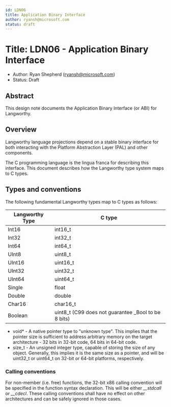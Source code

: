 ```yaml
---
id: LDN06
title: Application Binary Interface
author: ryansh@microsoft.com
status: draft
---
```


# Title: ​LDN06 - Application Binary Interface
* Author: Ryan Shepherd (ryansh@microsoft.com)
* Status: Draft

## Abstract

This design note documents the Application Binary Interface (or ABI) for Langworthy.

Overview
--------
Langworthy language projections depend on a stable binary interface for both interacting with the Platform Abstraction Layer (PAL) and other components.

The C programming language is the lingua franca for describing this interface. This document describes how the Langworthy type system maps to C types.

Types and conventions
--------
The following fundamental Langworthy types map to C types as follows:

| Langworthy Type | C type |
|-----------------|------- |
| Int16           | int16_t |
| Int32           | int32_t |
| Int64           | int64_t |
| UInt8           | uint8_t |
| UInt16          | uint16_t |
| UInt32          | uint32_t |
| UInt64          | uint64_t |
| Single          | float |
| Double          | double |
| Char16          | char16_t |
| Boolean          | uint8_t (C99 does not guarantee _Bool to be 8 bits) |

* void* - A native pointer type to "unknown type".
This implies that the pointer size is sufficient to address arbitrary memory on the target architecture - 32 bits in 32-bit code, 64 bits in 64-bit code.
* size_t - An unsigned integer type, capable of storing the size of any object.
Generally, this implies it is the same size as a pointer, and will be uint32_t or uint64_t on 32-bit or 64-bit platforms, respectively.

### Calling conventions
For non-member (i.e. free) functions, the 32-bit x86 calling convention will be specified in the function syntax declaration.
This will be either *__stdcall* or *__cdecl*. These calling conventions shall have no effect on other architectures and can be safely ignored in those cases.

